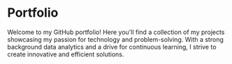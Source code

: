 # Portfolio
Welcome to my GitHub portfolio! Here you'll find a collection of my projects showcasing my passion for technology and problem-solving. With a strong background data analytics and a drive for continuous learning, I strive to create innovative and efficient solutions.
